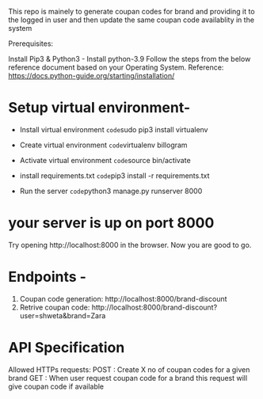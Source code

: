 This repo is mainely to generate coupan codes for brand and providing it to the logged in user and then update the same coupan code availablity in the system

Prerequisites:

Install Pip3 & Python3 -
Install python-3.9 Follow the steps from the below reference document based on your Operating System. Reference: https://docs.python-guide.org/starting/installation/

# Setup virtual environment- 
- Install virtual environment
`code`sudo pip3 install virtualenv

- Create virtual environment
    `code`virtualenv billogram

- Activate virtual environment
    `code`source bin/activate

- install requirements.txt
    `code`pip3 install -r requirements.txt

- Run the server
    `code`python3 manage.py runserver 8000

# your server is up on port 8000
Try opening http://localhost:8000 in the browser. Now you are good to go.

# Endpoints -
1. Coupan code generation: http://localhost:8000/brand-discount
2. Retrive coupan code: http://localhost:8000/brand-discount?user=shweta&brand=Zara


# API Specification

Allowed HTTPs requests:
POST    : Create X no of coupan codes for a given brand
GET     : When user request coupan code for a brand this request will give coupan code if available 


